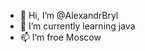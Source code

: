 - 👋 Hi, I’m @AlexandrBryl
- 🌱 I’m currently learning java
- 📫 I’m froe Moscow

<!---
AlexandrBryl/AlexandrBryl is a ✨ special ✨ repository because its `README.md` (this file) appears on your GitHub profile.
You can click the Preview link to take a look at your changes.
--->
